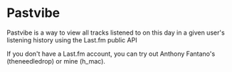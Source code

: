 # Pastvibe

Pastvibe is a way to view all tracks listened to on this day in a given user's listening history using the Last.fm public API

If you don't have a Last.fm account, you can try out Anthony Fantano's (theneedledrop) or mine (h_mac).
